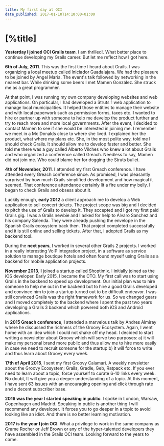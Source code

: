 ```yaml
---
title: My first day at OCI
date_published: 2017-01-10T14:10:00+01:00
---
```


# [%title]

**Yesterday I joined OCI Grails team**. I am thrilled!. What better place to continue developing my Grails career. But let me reflect how I got here.

**6th of July, 2011**. This was the first time I heard about Grails. I was organizing a local meetup called Iniciador Guadalajara. We had the pleasure to be joined by Ángel María. The event's talk followed by networking in the nearest bar. While drinking some beers I met Mamen González. She struck me as a great programmer.

At that point, I was running my own company developing websites and web applications. On particular, I had developed a Struts 1 web application to manage local municipalities. It helped those entities to manage their website and with local paperwork such as permission forms, taxes etc. I wanted to hire or partner up with someone to help me develop the product further and try to reach more and more local governments. After the event, I decided to contact Mamen to see if she would be interested in joining me. I remember we meet in a Mc Donalds close to where she lived. I explained her the product, what where my plans etc. She, in the most polite way, told me I should check Grails. It should allow me to develop faster and better. She told me there was a guy called Alberto Vilches who knew a lot about Grails and who organized a conference called Greach. Needless to say, Mamen did not join me. Who could blame her for dogging the Struts bullet.

**4th of November, 2011**. I attended my first Greach conference. I have attended every Greach conference since. As promised, I was pleasantly surprised by how much Grails simplified development and how magical it seemed. That conference attendance certainly lit a fire under my belly. I began to check Grails and obsess about it.

Luckily enough, **early 2012** a client approach me to develop a Web application to sell concert tickets. The project scope was big and I decided to pitch the use of Grails to develop it. They accepted and I got my first paid Grails gig. I was a Grails newbie and I asked for help to Álvaro Sanchez and his company Salenda. They were already pushing the envelope in the Spanish Grails ecosystem back then. That project completed successfully and it is still online and selling tickets. After that, I adopted Grails as my backend tool.

During the **next years**, I worked in several other Grails 2 projects. I worked in a really interesting VoIP integration project, in a software as service solution to manage boutique hotels and often found myself using Grails as a backend for mobile application projects.

**November 2013**, I joined a startup called Shoptimix. I initially joined as the iOS developer. Early 2015, I became the CTO. My first call was to start using Grails in the backend to speed up development. Our initial plan was to hire someone to help me out in the backend but to hire a good Grails developed and convince him to join a startup turned out to be difficult endeavor. I was still convinced Grails was the right framework for us. So we changed gears and I moved completely to the backend where I spent the past two years developing a Grails 3 backend which powered both iOS and Android applications.

In **2015 Greach conference**, I attended a marvelous talk by Andres Almiray where he discussed the richness of the Groovy Ecosystem. Again, I went home with an idea which I could not shake off my head. I decided to start writing a newsletter about Groovy which will serve two purposes: a) it will make my personal brand more public and thus allow me to hire more easily in case we need to recruit someone for the startup b) it will force to write and thus learn about Groovy every week.

**17th of April 2015**, I sent my first Groovy Calamari. A weekly newsletter about the Groovy Ecosystem; Grails, Gradle, Geb, Ratpack etc. If you ever need to learn about a topic, force yourself to curate 6-10 links every week. No doubt, It will give you a deeper understanding of a topic. At this moment, I have sent 63 issues with an encouraging opening and click through rate and a decent subscriber base.

**2016 was the year I started speaking in public**. I spoke in London, Warsaw, Copenhagen and Madrid. Speaking in public is another thing I will recommend any developer. It forces you to go deeper in a topic to avoid looking like an idiot. And there is no better learning motivation.

**2017 is the year I join OCI**. What a privilege to work in the same company as Grame Rocher or Jeff Brown or any of the hyper-talented developers they have assembled in the Grails OCI team. Looking forward to the years to come.


